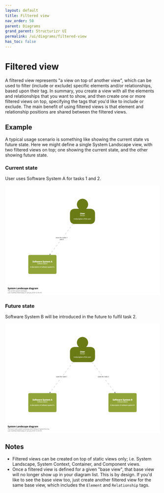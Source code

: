 ```yaml
---
layout: default
title: Filtered view
nav_order: 50
parent: Diagrams
grand_parent: Structurizr UI
permalink: /ui/diagrams/filtered-view
has_toc: false
---
```


# Filtered view

A filtered view represents "a view on top of another view", which can be used to filter (include or exclude) specific
elements and/or relationships, based upon their tag. In summary, you create a view with all the elements and
relationships that you want to show, and then create one or more filtered views on top, specifying the tags that
you'd like to include or exclude. The main benefit of using filtered views is that element and relationship positions
are shared between the filtered views.

## Example

A typical usage scenario is something like showing the current state vs future state. Here we might define a single
System Landscape view, with two filtered views on top; one showing the current state, and the other showing future state.

### Current state

User uses Software System A for tasks 1 and 2.

![](images/filtered-views-1.png)

### Future state

Software System B will be introduced in the future to fulfil task 2.

![](images/filtered-views-2.png)

## Notes

- Filtered views can be created on top of static views only; i.e. System Landscape, System Context, Container, and Component views.
- Once a filtered view is defined for a given "base view", that base view will no longer show up in your diagram list. This is by design. If you'd like to see the base view too, just create another filtered view for the same base view, which includes the `Element` and `Relationship` tags.

<script type="text/javascript" src="https://static.structurizr.com/js/structurizr-embed.js"></script>